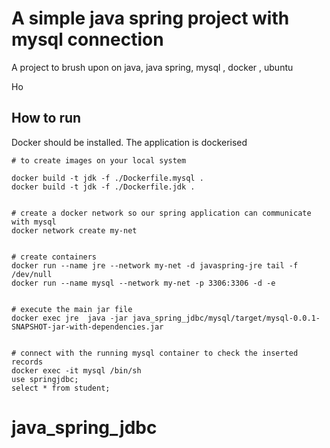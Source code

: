
# A simple java spring project with mysql connection

A project to brush upon on java, java spring, mysql , docker , ubuntu 


Ho


## How to run

Docker should be installed. The application is dockerised

    # to create images on your local system

    docker build -t jdk -f ./Dockerfile.mysql .
    docker build -t jdk -f ./Dockerfile.jdk .


    # create a docker network so our spring application can communicate with mysql
    docker network create my-net


    # create containers
    docker run --name jre --network my-net -d javaspring-jre tail -f /dev/null
    docker run --name mysql --network my-net -p 3306:3306 -d -e 


    # execute the main jar file
    docker exec jre  java -jar java_spring_jdbc/mysql/target/mysql-0.0.1-SNAPSHOT-jar-with-dependencies.jar


    # connect with the running mysql container to check the inserted records
    docker exec -it mysql /bin/sh
    use springjdbc;
    select * from student;


# java_spring_jdbc
